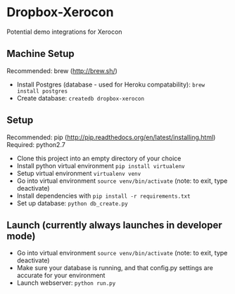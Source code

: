 # Dropbox-Xerocon
Potential demo integrations for Xerocon

Machine Setup
-----
Recommended: brew (http://brew.sh/)

- Install Postgres (database - used for Heroku compatability): `brew install postgres`
- Create database: `createdb dropbox-xerocon`

Setup
-----
Recommended: pip (http://pip.readthedocs.org/en/latest/installing.html)
Required: python2.7

- Clone this project into an empty directory of your choice
- Install python virtual environment `pip install virtualenv`
- Setup virtual environment `virtualenv venv`
- Go into virtual environment `source venv/bin/activate` (note: to exit, type deactivate)
- Install dependencies with `pip install -r requirements.txt`
- Set up database: `python db_create.py`

Launch (currently always launches in developer mode)
-----
- Go into virtual environment `source venv/bin/activate` (note: to exit, type deactivate)
- Make sure your database is running, and that config.py settings are accurate for your environment
- Launch webserver: `python run.py`